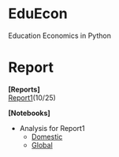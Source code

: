 # EduEcon
Education Economics in Python

# Report
**[Reports]**  
[Report1](https://docs.google.com/viewer?url=https://github.com/ogaway/EduEcon/blob/master/EnrollmentRatio.pdf)(10/25)  

**[Notebooks]**  
* Analysis for Report1  
    * [Domestic](http://nbviewer.ipython.org/github/ogaway/EduEcon/blob/master/Domestic.ipynb)  
    * [Global](http://nbviewer.ipython.org/github/ogaway/EduEcon/blob/master/Global.ipynb)  
